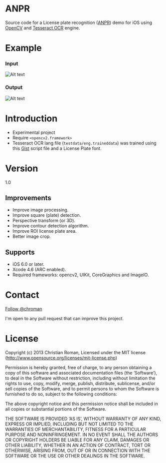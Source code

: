 # ANPR
Source code for a License plate recognition ([ANPR]) demo for iOS using [OpenCV] and [Tesseract OCR] engine.

# Example

### Input
![Alt text](https://raw.github.com/chroman/ANPR/master/input.png "Input")

### Output
![Alt text](https://raw.github.com/chroman/ANPR/master/output.png "Output")

# Introduction
  - Experimental project
  - Require `<opencv2.framework>`
  - Tesseract OCR lang file (`testdata/eng.traineddata`) was trained using this [Gist] script file and a License Plate font.

# Version
1.0

## Improvements
* Improve image processing.
* Improve square (plate) detection.
* Perspective transform (or 3D).
* Improve contour detection algorithm.
* Improve ROI license plate area.
* Better image crop.

## Supports
* iOS 6.0 or later.
* Xcode 4.6 (ARC enabled).
* Required frameworks: opencv2, UIKit, CoreGraphics and ImageIO.

# Contact
<a href="https://twitter.com/chroman">Follow @chroman</a>

I'm open to any pull request that can improve this project.

# License

Copyright (c) 2013 Christian Roman, Licensed under the MIT license (http://www.opensource.org/licenses/mit-license.php)

Permission is hereby granted, free of charge, to any person obtaining a copy of this software and associated documentation files (the ‘Software’), to deal in the Software without restriction, including without limitation the rights to use, copy, modify, merge, publish, distribute, sublicense, and/or sell copies of the Software, and to permit persons to whom the Software is furnished to do so, subject to the following conditions:

The above copyright notice and this permission notice shall be included in all copies or substantial portions of the Software.

THE SOFTWARE IS PROVIDED ‘AS IS’, WITHOUT WARRANTY OF ANY KIND, EXPRESS OR IMPLIED, INCLUDING BUT NOT LIMITED TO THE WARRANTIES OF MERCHANTABILITY, FITNESS FOR A PARTICULAR PURPOSE AND NONINFRINGEMENT. IN NO EVENT SHALL THE AUTHORS OR COPYRIGHT HOLDERS BE LIABLE FOR ANY CLAIM, DAMAGES OR OTHER LIABILITY, WHETHER IN AN ACTION OF CONTRACT, TORT OR OTHERWISE, ARISING FROM, OUT OF OR IN CONNECTION WITH THE SOFTWARE OR THE USE OR OTHER DEALINGS IN THE SOFTWARE.

[ANPR]: http://en.wikipedia.org/wiki/Automatic_number_plate_recognition
[Tesseract OCR]: https://code.google.com/p/tesseract-ocr/
[OpenCV]: http://opencv.org/
[Gist]: https://gist.github.com/chroman/5745206